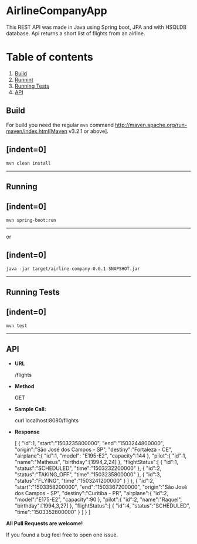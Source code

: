 # AirlineCompanyApp

This REST API was made in Java using Spring boot, JPA and with HSQLDB database. Api returns a short list of flights from an airline.

# Table of contents
1. [Build](#build)
2. [Runnint](#running)
3. [Running Tests](#runningTests)
4. [API](#api)

## Build <a name="build"></a>

For build you need the regular `mvn` command 
http://maven.apache.org/run-maven/index.html[Maven v3.2.1 or above].

[indent=0]
----
	mvn clean install
----

## Running <a name="running"></a>

[indent=0]
----
	mvn spring-boot:run
----

or

[indent=0]
----
	java -jar target/airline-company-0.0.1-SNAPSHOT.jar
----

## Running Tests <a name="runningTests"></a>

[indent=0]
----
	mvn test
----

## API <a name="api"></a>

* **URL**

    /flights

* **Method**

    GET

* **Sample Call:**

    curl localhost:8080/flights

* **Response**
    
    [
        {
            "id":1,
            "start":"1503235800000",
            "end":"1503244800000",
            "origin":"São José dos Campos - SP",
            "destiny":"Fortaleza - CE",
            "airplane":{
                "id":1,
                "model":
                "E195-E2",
                "capacity":144
            },
            "pilot":{
                "id":1,
                "name":"Matheus",
                "birthday":[1994,2,24]
            },
            "flightStatus":[
                {
                    "id":1,
                    "status":"SCHEDULED",
                    "time":"1503232200000"
                },
                {
                    "id":2,
                    "status":"TAKING_OFF",
                    "time":"1503235800000"
                },
                {
                    "id":3,
                    "status":"FLYING",
                    "time":"1503241200000"
                }
            ]
        },
        {
            "id":2,
            "start":"1503358200000",
            "end":"1503367200000",
            "origin":"São José dos Campos - SP",
            "destiny":"Curitiba - PR",
            "airplane":{
                "id":2,
                "model":"E175-E2",
                "capacity":90
            },
            "pilot":{
                "id":2,
                "name":"Raquel",
                "birthday":[1994,3,27]
            },
            "flightStatus":[
                {
                    "id":4,
                    "status":"SCHEDULED",
                    "time":"1503352800000"
                }
            ]
        }
    ]

**All Pull Requests are welcome!**

If you found a bug feel free to open one issue.